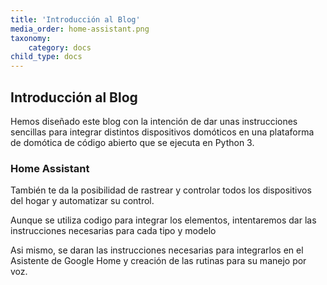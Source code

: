 ```yaml
---
title: 'Introducción al Blog'
media_order: home-assistant.png
taxonomy:
    category: docs
child_type: docs
---
```


## Introducción al Blog ##
Hemos diseñado este blog con la intención de dar unas instrucciones sencillas
para integrar distintos dispositivos domóticos en una plataforma de domótica
de código abierto que se ejecuta en Python 3.
### Home Assistant ### 
También te da la posibilidad de rastrear y controlar todos los dispositivos
del hogar y automatizar su control. 

Aunque se utiliza codigo para integrar los elementos, intentaremos dar las instrucciones necesarias para cada tipo y modelo

Asi mismo, se daran las instrucciones necesarias para integrarlos en el
Asistente de Google Home y creación de las rutinas para su manejo por voz. 

